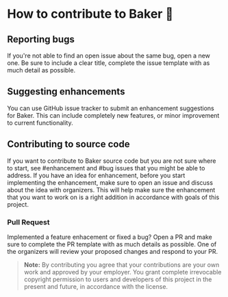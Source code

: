 # How to contribute to Baker 🍞

## Reporting bugs

If you're not able to find an open issue about the same bug, open a new one. Be sure to include a clear title, complete the issue template with as much detail as possible.

## Suggesting enhancements

You can use GitHub issue tracker to submit an enhancement suggestions for Baker. This can include completely new features, or minor improvement to current functionality.

## Contributing to source code

If you want to contribute to Baker source code but you are not sure where to start, see #enhancement and #bug issues that you might be able to address. If you have an idea for enhancement, before you start implementing the enhancement, make sure to open an issue and discuss about the idea with organizers. This will help make sure the enhancement that you want to work on is a right addition in accordance with goals of this project.

### Pull Request

Implemented a feature enhacement or fixed a bug? Open a PR and make sure to complete the PR template with as much details as possible. One of the organizers will review your proposed changes and respond to your PR.

> **Note:** By contributing you agree that your contributions are your own work and approved by your employer. You grant complete irrevocable copyright permission to users and developers of this project in the present and future, in accordance with the license.
